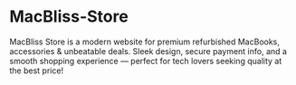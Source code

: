 # MacBliss-Store
MacBliss Store is a modern website for premium refurbished MacBooks, accessories &amp; unbeatable deals. Sleek design, secure payment info, and a smooth shopping experience — perfect for tech lovers seeking quality at the best price!
